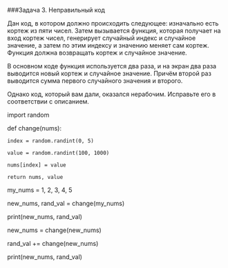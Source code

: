 ###Задача 3. Неправильный код

Дан код, в котором должно происходить следующее: изначально есть кортеж из пяти чисел. Затем вызывается функция, которая получает на вход кортеж чисел, генерирует случайный индекс и случайное значение, а затем по этим индексу и значению меняет сам кортеж. Функция должна возвращать кортеж и случайное значение.

В основном коде функция используется два раза, и на экран два раза выводится новый кортеж и случайное значение. Причём второй раз выводится сумма первого случайного значения и второго.

Однако код, который вам дали, оказался нерабочим. Исправьте его в соответствии с описанием.



import random



def change(nums):

    index = random.randint(0, 5)

    value = random.randint(100, 1000)

    nums[index] = value

    return nums, value



my_nums = 1, 2, 3, 4, 5



new_nums, rand_val = change(my_nums)

print(new_nums, rand_val)

new_nums = change(new_nums)

rand_val += change(new_nums)

print(new_nums, rand_val)